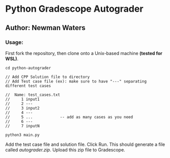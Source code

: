 # Python Gradescope Autograder
## Author: Newman Waters

### Usage:
First fork the repository, then clone onto a Unix-based machine **(tested for WSL)**.
```
cd python-autograder

// Add CPP Solution file to directory
// Add Test case file (ex): make sure to have "---" separating different test cases

//  Name: test_cases.txt
//     1 input1
//     2 ---
//     3 input2
//     4 ---
//     5 ...            -- add as many cases as you need
//     6 ---
//     7 inputN

python3 main.py
```

Add the test case file and solution file. Click Run.
This should generate a file called *autograder.zip*. 
Upload this zip file to Gradescope.
